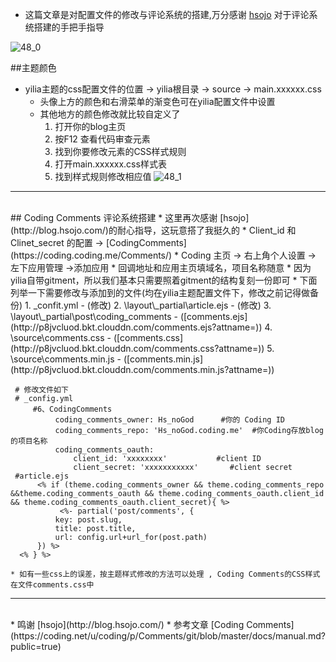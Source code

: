 
* 这篇文章是对配置文件的修改与评论系统的搭建,万分感谢 [hsojo](http://blog.hsojo.com/) 对于评论系统搭建的手把手指导

![48_0](http://p8jvcluod.bkt.clouddn.com/48_0.jpg)

<!--more-->

##主题颜色 
   * yilia主题的css配置文件的位置 -> yilia根目录 -> source -> main.xxxxxx.css
     * 头像上方的颜色和右滑菜单的渐变色可在yilia配置文件中设置
     * 其他地方的颜色修改就比较自定义了
        1. 打开你的blog主页
        2. 按F12 查看代码审查元素
        3. 找到你要修改元素的CSS样式规则
        4. 打开main.xxxxxx.css样式表
        5. 找到样式规则修改相应值
     ![48_1](http://p8jvcluod.bkt.clouddn.com/48_1.jpg)
 --- 
 <br>  
## Coding Comments 评论系统搭建
   * 这里再次感谢 [hsojo](http://blog.hsojo.com/)的耐心指导，这玩意搭了我挺久的
   * Client_id 和 Clinet_secret 的配置 -> [CodingComments](https://coding.coding.me/Comments/)  
        * Coding 主页 -> 右上角个人设置 -> 左下应用管理 ->添加应用   
        * 回调地址和应用主页填域名，项目名称随意  
   * 因为yilia自带gitment，所以我们基本只需要照着gitment的结构复刻一份即可
   * 下面列举一下需要修改与添加到的文件(均在yilia主题配置文件下，修改之前记得做备份)
    1.  _confit.yml      - (修改)
    2.  \layout\_partial\article.ejs - (修改)
    3.  \layout\_partial\post\coding_comments - ([comments.ejs](http://p8jvcluod.bkt.clouddn.com/comments.ejs?attname=))
    4.  \source\comments.css -  ([comments.css](http://p8jvcluod.bkt.clouddn.com/comments.css?attname=))
    5.  \source\comments.min.js - ([comments.min.js](http://p8jvcluod.bkt.clouddn.com/comments.min.js?attname=))

  ```
   # 修改文件如下
   # _config.yml 
       #6、CodingComments
            coding_comments_owner: Hs_noGod      #你的 Coding ID
            coding_comments_repo: 'Hs_noGod.coding.me'  #你Coding存放blog的项目名称
            coding_comments_oauth:
                client_id: 'xxxxxxxx'           #client ID
                client_secret: 'xxxxxxxxxxx'       #client secret
   #article.ejs 
        <% if (theme.coding_comments_owner && theme.coding_comments_repo &&theme.coding_comments_oauth && theme.coding_comments_oauth.client_id && theme.coding_comments_oauth.client_secret){ %>
             <%- partial('post/comments', {
            key: post.slug,
            title: post.title,
            url: config.url+url_for(post.path)
        }) %>
    <% } %>
```
    * 如有一些css上的误差，按主题样式修改的方法可以处理 , Coding Comments的CSS样式在文件comments.css中  
---
<br> 
* 鸣谢 [hsojo](http://blog.hsojo.com/)
* 参考文章 [Coding Comments](https://coding.net/u/coding/p/Comments/git/blob/master/docs/manual.md?public=true)